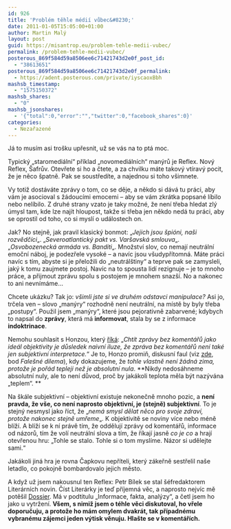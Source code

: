 ```yaml
---
id: 926
title: 'Problém těhle médií vůbec&#8230;'
date: 2011-01-05T15:05:00+01:00
author: Martin Malý
layout: post
guid: https://misantrop.eu/problem-tehle-medii-vubec/
permalink: /problem-tehle-medii-vubec/
posterous_869f584d59a8506ee6c71421743d2e0f_post_id:
  - "38613651"
posterous_869f584d59a8506ee6c71421743d2e0f_permalink:
  - https://adent.posterous.com/private/iyscaoxBbh
mashsb_timestamp:
  - "1575150372"
mashsb_shares:
  - "0"
mashsb_jsonshares:
  - '{"total":0,"error":"","twitter":0,"facebook_shares":0}'
categories:
  - Nezařazené
---
```

Já to musím asi trošku upřesnit, už se vás na to ptá moc.

Typický &#8222;staromediální&#8220; příklad &#8222;novomediálních&#8220; manýrů je Reflex. Nový Reflex, Šafrův. Otevřete si ho a čtete, a za chvilku máte takový vtíravý pocit, že je něco špatně. Pak se soustředíte, a najednou si toho všimnete.

Vy totiž dostáváte zprávy o tom, co se děje, a někdo si dává tu práci, aby vám je asocioval s žádoucími emocemi &#8211; aby se vám zkrátka popsané líbilo nebo nelíbilo. Z druhé strany vzato je taky možné, že není třeba hledat zlý úmysl tam, kde lze najít hloupost, takže si třeba jen někdo nedá tu práci, aby se oprostil od toho, co si myslí o událostech on.

Jak? No stejně, jak pravil klasický bonmot: &#8222;_Jejich jsou špióni, naši rozvědčíci_&#8222;. &#8222;_Severoatlantický pakt vs. Varšavská smlouva_&#8222;. &#8222;_Osvobozenecká armáda vs. Banditi_&#8222;. Množství slov, co nemají neutrální emoční náboj, je podezřele vysoké &#8211; a navíc jsou všudypřítomná. Máte práci navíc s tím, abyste si je přeložili do &#8222;neutrálštiny&#8220; a teprve pak se zamysleli, jaký k tomu zaujmete postoj. Navíc na to spousta lidí rezignuje &#8211; je to mnoho práce, a přijmout zprávu spolu s postojem je mnohem snazší. No a nakonec to ani nevnímáme&#8230;

Chcete ukázku? Tak jo: _všimli jste si ve druhém odstavci manipulace?_ Asi jo, trčela ven &#8211; slovo &#8222;manýry&#8220; rozhodně není neutrální, na místě by byly třeba &#8222;postupy&#8220;. Použil jsem &#8222;manýry&#8220;, které jsou pejorativně zabarvené; kdybych to napsal do **zprávy**, která má **informovat**, stala by se z informace **indoktrinace**.

Nemohu souhlasit s Honzou, který [říká](https://twitter.com/#!/Simindr/status/22643470216732672): &#8222;_Chtít zprávy bez komentářů jako ideál objektivity je důsledek naivní iluze, že zpráva bez komentářů není také jen subjektivní interpretace._&#8220; Je to, Honzo promiň, diskusní faul (viz [zde](https://misantrop.eu/462276-trvale-udrzitelna-krava.php), bod _Falešné dilema_), kdy dokazujeme, že _tohle vlastně není žádná zima, protože je pořád tepleji než je absolutní nula_. **Nikdy nedosáhneme absolutní nuly, ale to není důvod, proč by jakákoli teplota měla být nazývána &#8222;teplem&#8220;. **

Na škále subjektivní &#8211; objektivní existuje nekonečně mnoho pozic, a **není pravda, že vše, co není naprosto objektivní, je (stejně) subjektivní**. To je stejný nesmysl jako říct, že &#8222;_nemá smysl dělat něco pro svoje zdraví, protože nakonec stejně umřeme_&#8222;. K objektivitě se noviny více nebo méně blíží. A blíží se k ní právě tím, že oddělují zprávy od komentářů, informace od názorů, tím že volí neutrální slova a tím, že říkají jasně _co je co_ a hrají otevřenou hru: &#8222;Tohle se stalo. Tohle si o tom myslíme. Názor si udělejte sami.&#8220;

Jakákoli jiná hra je rovna Čapkovu nepříteli, který zákeřně sestřelil naše letadlo, co pokojně bombardovalo jejich město.

A když už jsem nakousnul ten Reflex: Petr Bílek se stal šéfredaktorem Literárních novin. Číst Literárky je teď příjemná věc, a naprosto nejvíc mě potěšil [Dossier](https://www.dossier.cz/). Má v podtitulu &#8222;Informace, fakta, analýzy&#8220;, a četl jsem ho jako u vytržení. **Všem, s nimiž jsem o téhle věci diskutoval, ho vřele doporučuju, a protože ho mám omylem dvakrát, tak případnému vybranému zájemci jeden výtisk věnuju. Hlašte se v komentářích.**